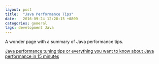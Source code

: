 ```yaml
---
layout: post
title:  "Java Performance Tips"
date:   2016-09-24 12:28:15 +0800
categories: general
tags: development Java
---
```

A wonder page with a summary of Java performance tips.

[Java performance tuning tips or everything you want to know about Java performance in 15 minutes](http://java-performance.com/)
